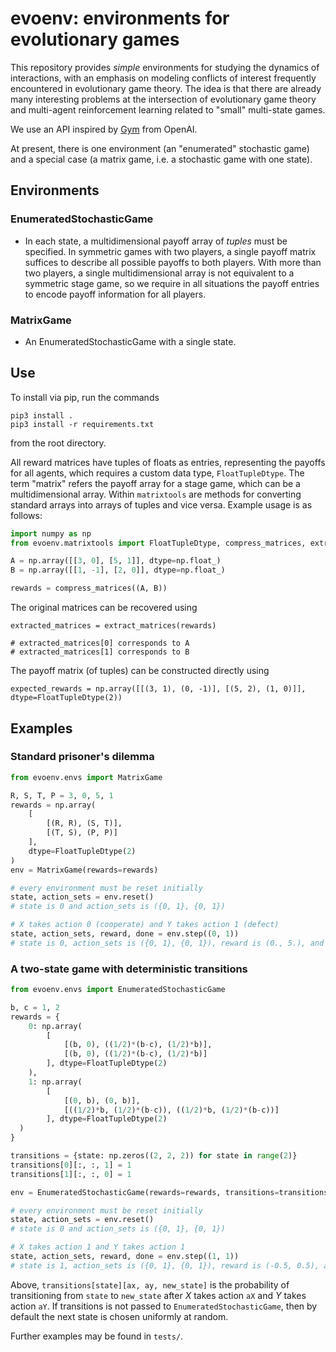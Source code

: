 # evoenv: environments for evolutionary games

This repository provides _simple_ environments for studying the dynamics of interactions, with an emphasis on modeling conflicts of interest frequently encountered in evolutionary game theory. The idea is that there are already many interesting problems at the intersection of evolutionary game theory and multi-agent reinforcement learning related to "small" multi-state games.

We use an API inspired by [Gym](https://github.com/openai/gym) from OpenAI.

At present, there is one environment (an "enumerated" stochastic game) and a special case (a matrix game, i.e. a stochastic game with one state).

## Environments

### EnumeratedStochasticGame

* In each state, a multidimensional payoff array of _tuples_ must be specified. In symmetric games with two players, a single payoff matrix suffices to describe all possible payoffs to both players. With more than two players, a single multidimensional array is not equivalent to a symmetric stage game, so we require in all situations the payoff entries to encode payoff information for all players.

### MatrixGame

* An EnumeratedStochasticGame with a single state.

## Use

To install via pip, run the commands

```
pip3 install .
pip3 install -r requirements.txt
```

from the root directory.

All reward matrices have tuples of floats as entries, representing the payoffs for all agents, which requires a custom data type, `FloatTupleDtype`. The term "matrix" refers the payoff array for a stage game, which can be a multidimensional array. Within `matrixtools` are methods for converting standard arrays into arrays of tuples and vice versa. Example usage is as follows:

```python
import numpy as np
from evoenv.matrixtools import FloatTupleDtype, compress_matrices, extract_matrices

A = np.array([[3, 0], [5, 1]], dtype=np.float_)
B = np.array([[1, -1], [2, 0]], dtype=np.float_)

rewards = compress_matrices((A, B))
```
The original matrices can be recovered using

```
extracted_matrices = extract_matrices(rewards)

# extracted_matrices[0] corresponds to A
# extracted_matrices[1] corresponds to B

```
The payoff matrix (of tuples) can be constructed directly using

```
expected_rewards = np.array([[(3, 1), (0, -1)], [(5, 2), (1, 0)]], dtype=FloatTupleDtype(2))
```

## Examples

### Standard prisoner's dilemma

```python
from evoenv.envs import MatrixGame

R, S, T, P = 3, 0, 5, 1
rewards = np.array(
    [
        [(R, R), (S, T)],
        [(T, S), (P, P)]
    ],
    dtype=FloatTupleDtype(2)
)
env = MatrixGame(rewards=rewards)

# every environment must be reset initially
state, action_sets = env.reset()
# state is 0 and action_sets is ({0, 1}, {0, 1})

# X takes action 0 (cooperate) and Y takes action 1 (defect)
state, action_sets, reward, done = env.step((0, 1))
# state is 0, action_sets is ({0, 1}, {0, 1}), reward is (0., 5.), and done is False
```

### A two-state game with deterministic transitions
```python
from evoenv.envs import EnumeratedStochasticGame

b, c = 1, 2
rewards = {
    0: np.array(
        [
            [(b, 0), ((1/2)*(b-c), (1/2)*b)],
            [(b, 0), ((1/2)*(b-c), (1/2)*b)]
        ], dtype=FloatTupleDtype(2)
    ),
    1: np.array(
        [
            [(0, b), (0, b)],
            [((1/2)*b, (1/2)*(b-c)), ((1/2)*b, (1/2)*(b-c))]
        ], dtype=FloatTupleDtype(2)
  )
}

transitions = {state: np.zeros((2, 2, 2)) for state in range(2)}
transitions[0][:, :, 1] = 1
transitions[1][:, :, 0] = 1

env = EnumeratedStochasticGame(rewards=rewards, transitions=transitions)

# every environment must be reset initially
state, action_sets = env.reset()
# state is 0 and action_sets is ({0, 1}, {0, 1})

# X takes action 1 and Y takes action 1
state, action_sets, reward, done = env.step((1, 1))
# state is 1, action_sets is ({0, 1}, {0, 1}), reward is (-0.5, 0.5), and done is False

```

Above, `transitions[state][ax, ay, new_state]` is the probability of transitioning from `state` to `new_state` after _X_ takes action `aX` and _Y_ takes action `aY`. If transitions is not passed to `EnumeratedStochasticGame`, then by default the next state is chosen uniformly at random.

Further examples may be found in `tests/`.
